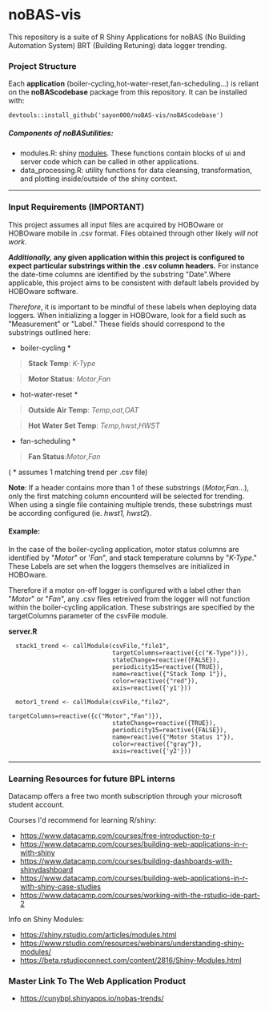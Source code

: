 # noBAS-vis
This repository is a suite of R Shiny Applications for noBAS (No Building Automation System) BRT (Building Retuning) data logger trending. 

### Project Structure

Each **application** (boiler-cycling,hot-water-reset,fan-scheduling...) is reliant on the **noBAScodebase** package from this repository. It can be installed with:

	
	devtools::install_github('sayon000/noBAS-vis/noBAScodebase')

##### Components of noBASutilities:
* modules.R: shiny [modules](https://shiny.rstudio.com/articles/modules.html). These functions contain blocks of ui and server code which can be called in other applications. 
* data_processing.R: utility functions for data cleansing, transformation, and plotting inside/outside of the shiny context. 

___

### Input Requirements (IMPORTANT)
This project assumes all input files are acquired by HOBOware or HOBOware mobile in .csv format. Files obtained through other likely *will not work*. 

***Additionally,* any given application within this project is configured to expect particular substrings within the .csv column headers.** For instance the date-time columns are identified by the substring "Date".Where applicable, this project aims to be consistent with default labels provided by HOBOware software.

*Therefore*, it is important to be mindful of these labels when deploying data loggers. When initializing a logger in HOBOware, look for a field such as "Measurement" or "Label." These fields should correspond to the substrings outlined here:

* boiler-cycling *

>**Stack Temp**: *K-Type*

>**Motor Status**: *Motor*,*Fan*

* hot-water-reset *

>**Outside Air Temp**: *Temp*,*oat*,*OAT*

>**Hot Water Set Temp**: *Temp*,*hwst*,*HWST*

* fan-scheduling *

>**Fan Status**:*Motor*,*Fan*

( * assumes 1 matching trend per .csv file)

**Note**: If a header contains more than 1 of these substrings (*Motor,Fan*...), only the first matching column encounterd will be selected for trending. When using a single file containing multiple trends, these substrings must be according configured (ie. *hwst1, hwst2*).

#### Example: 

In the case of the boiler-cycling application, motor status columns are identified by "*Motor*"  or '*Fan*", and stack temperature columns by "*K-Type*." These Labels are set when the loggers themselves are initialized in HOBOware.

Therefore if a motor on-off logger is configured with a label other than "*Motor*" or "*Fan*", any .csv files retreived from the logger will not function within the boiler-cycling application. These substrings are specified by the targetColumns parameter of the csvFile module. 

**server.R**
```
  stack1_trend <- callModule(csvFile,"file1",
                             targetColumns=reactive({c("K-Type")}), 
                             stateChange=reactive({FALSE}), 
                             periodicity15=reactive({TRUE}),
                             name=reactive({"Stack Temp 1"}),
                             color=reactive({"red"}),
                             axis=reactive({'y1'}))
  
  motor1_trend <- callModule(csvFile,"file2",
                             targetColumns=reactive({c("Motor","Fan")}), 
                             stateChange=reactive({TRUE}), 
                             periodicity15=reactive({FALSE}),
                             name=reactive({"Motor Status 1"}),
                             color=reactive({"gray"}),
                             axis=reactive({'y2'}))

```
___

### Learning Resources for future BPL interns

Datacamp offers  a free two month subscription through your microsoft student account.  

Courses I'd recommend for learning R/shiny:

* https://www.datacamp.com/courses/free-introduction-to-r
* https://www.datacamp.com/courses/building-web-applications-in-r-with-shiny
* https://www.datacamp.com/courses/building-dashboards-with-shinydashboard
* https://www.datacamp.com/courses/building-web-applications-in-r-with-shiny-case-studies
* https://www.datacamp.com/courses/working-with-the-rstudio-ide-part-2

Info on Shiny Modules:

* https://shiny.rstudio.com/articles/modules.html
* https://www.rstudio.com/resources/webinars/understanding-shiny-modules/
* https://beta.rstudioconnect.com/content/2816/Shiny-Modules.html


### Master Link To The Web Application Product
* https://cunybpl.shinyapps.io/nobas-trends/
